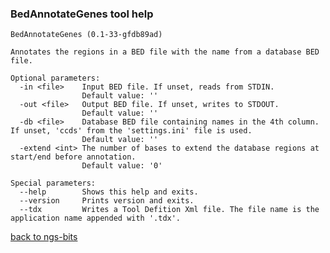 ### BedAnnotateGenes tool help
	BedAnnotateGenes (0.1-33-gfdb89ad)
	
	Annotates the regions in a BED file with the name from a database BED file.
	
	Optional parameters:
	  -in <file>    Input BED file. If unset, reads from STDIN.
	                Default value: ''
	  -out <file>   Output BED file. If unset, writes to STDOUT.
	                Default value: ''
	  -db <file>    Database BED file containing names in the 4th column. If unset, 'ccds' from the 'settings.ini' file is used.
	                Default value: ''
	  -extend <int> The number of bases to extend the database regions at start/end before annotation.
	                Default value: '0'
	
	Special parameters:
	  --help        Shows this help and exits.
	  --version     Prints version and exits.
	  --tdx         Writes a Tool Defition Xml file. The file name is the application name appended with '.tdx'.
	
[back to ngs-bits]("https://github.com/marc-sturm/ngs-bits")